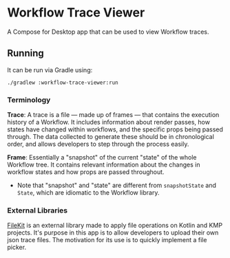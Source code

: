 # Workflow Trace Viewer

A Compose for Desktop app that can be used to view Workflow traces.

## Running

It can be run via Gradle using:

```shell
./gradlew :workflow-trace-viewer:run
```

### Terminology

**Trace**: A trace is a file — made up of frames — that contains the execution history of a Workflow. It includes information about render passes, how states have changed within workflows, and the specific props being passed through. The data collected to generate these should be in chronological order, and allows developers to step through the process easily.

**Frame**: Essentially a "snapshot" of the current "state" of the whole Workflow tree. It contains relevant information about the changes in workflow states and how props are passed throughout.

- Note that "snapshot" and "state" are different from `snapshotState` and `State`, which are idiomatic to the Workflow library.

### External Libraries

[FileKit](https://github.com/vinceglb/FileKit) is an external library made to apply file operations on Kotlin and KMP projects. It's purpose in this app is to allow developers to upload their own json trace files. The motivation for its use is to quickly implement a file picker.
